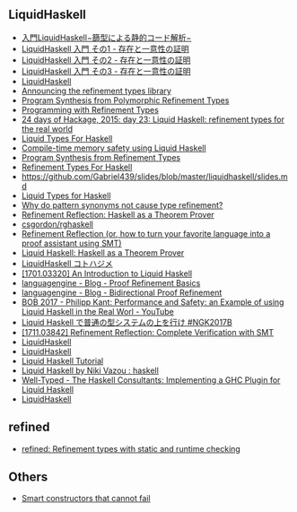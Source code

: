 LiquidHaskell
--------------
* [入門LiquidHaskell−篩型による静的コード解析−](https://taimen.jp/f/389)
* [LiquidHaskell 入門 その1 - 存在と一意性の証明](https://forestaa.github.io/blog/posts/liquidhaskell1/)
* [LiquidHaskell 入門 その2 - 存在と一意性の証明](https://forestaa.github.io/blog/posts/liquidhaskell2/)
* [LiquidHaskell 入門 その3 - 存在と一意性の証明](https://forestaa.github.io/blog/posts/liquidhaskell3/)
* [LiquidHaskell](https://ucsd-progsys.github.io/liquidhaskell-blog/)
* [Announcing the refinement types library](http://nikita-volkov.github.io/refined/)
* [Program Synthesis from Polymorphic Refinement Types](http://arxiv.org/abs/1510.08419)
* [Programming with Refinement Types](https://ucsd-progsys.github.io/liquidhaskell-tutorial/)
* [24 days of Hackage, 2015: day 23: Liquid Haskell: refinement types for the real world](http://conscientiousprogrammer.com/blog/2015/12/23/24-days-of-hackage-2015-day-23-liquid-haskell-refinement-types-for-the-real-world/)
* [Liquid Types For Haskell](http://goto.ucsd.edu/~rjhala/flops14/lhs/00_Index.lhs.slides.html#/)
* [Compile-time memory safety using Liquid Haskell](http://www.haskellforall.com/2015/12/compile-time-memory-safety-using-liquid.html)
* [Program Synthesis from Refinement Types](http://research.microsoft.com/apps/video/default.aspx?id=255528&r=1)
* [Refinement Types For Haskell](http://research.microsoft.com/en-us/um/people/simonpj/papers/verify/LiquidHaskell_ICFP14.pdf)
* <https://github.com/Gabriel439/slides/blob/master/liquidhaskell/slides.md>
* [Liquid Types for Haskell](https://www.youtube.com/watch?v=LEsEME7JwEE)
* [Why do pattern synonyms not cause type refinement?](https://mpickering.github.io/posts/2016-06-18-why-no-refinement.html)
* [Refinement Reflection: Haskell as a Theorem Prover](http://goto.ucsd.edu/~rjhala/liquid/haskell/blog/blog/2016/09/18/refinement-reflection.lhs/)
* [csgordon/rghaskell](https://github.com/csgordon/rghaskell)
* [Refinement Reflection (or, how to turn your favorite language into a proof assistant using SMT)](https://arxiv.org/abs/1610.04641)
* [Liquid Haskell: Haskell as a Theorem Prover](http://goto.ucsd.edu/~nvazou/thesis/main.pdf)
* [LiquidHaskell コトハジメ](http://ccvanishing.hateblo.jp/entry/2016/12/24/193038)
* [[1701.03320] An Introduction to Liquid Haskell](https://arxiv.org/abs/1701.03320)
* [languagengine - Blog - Proof Refinement Basics](http://languagengine.co/blog/proof-refinement-basics/)
* [languagengine - Blog - Bidirectional Proof Refinement](http://languagengine.co/blog/bidirectional-proof-refinement/)
* [BOB 2017 - Philipp Kant: Performance and Safety: an Example of using Liquid Haskell in the Real Worl - YouTube](https://www.youtube.com/watch?v=8Y78eTaEkBU)
* [Liquid Haskell で普通の型システムの上を行け #NGK2017B](https://www.slideshare.net/y_taka_23/liquid-haskell-ngk2017b-83162127)
* [[1711.03842] Refinement Reflection: Complete Verification with SMT](https://arxiv.org/abs/1711.03842)
* [LiquidHaskell](https://ucsd-progsys.github.io/liquidhaskell-blog/2017/12/15/splitting-and-splicing-intervals-I.lhs/)
* [LiquidHaskell](https://ucsd-progsys.github.io/liquidhaskell-blog/2017/12/24/splitting-and-splicing-intervals-II.lhs/)
* [Liquid Haskell Tutorial](https://liquid.kosmikus.org/01-intro.html)
* [Liquid Haskell by Niki Vazou : haskell](https://www.reddit.com/r/haskell/comments/8tlgfn/liquid_haskell_by_niki_vazou/)
* [Well-Typed - The Haskell Consultants: Implementing a GHC Plugin for Liquid Haskell](https://well-typed.com/blog/2020/08/implementing-a-ghc-plugin-for-liquid-haskell/)
* [LiquidHaskell](https://ucsd-progsys.github.io/liquidhaskell-blog/2020/08/20/lh-as-a-ghc-plugin.lhs/)

refined
-------
* [refined: Refinement types with static and runtime checking](https://hackage.haskell.org/package/refined)

Others
------
* [Smart constructors that cannot fail](https://markkarpov.com/post/smart-constructors-that-cannot-fail.html)
